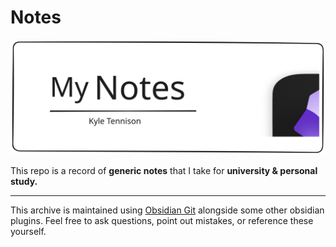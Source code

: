 # Notes

![](media/excalidraw/excalidraw-2025-01-06-22.22.21.excalidraw.svg)

This repo is a record of **generic notes** that I take for **university & personal study.** 

---

This archive is maintained using [Obsidian Git](https://github.com/Vinzent03/obsidian-git) alongside some other obsidian plugins. Feel free to ask questions, point out mistakes, or reference these yourself.


